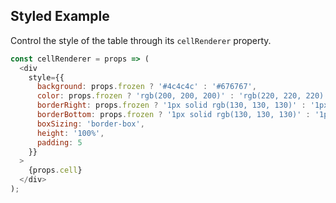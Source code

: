 ## Styled Example

Control the style of the table through its `cellRenderer` property.

```js
const cellRenderer = props => (
  <div 
    style={{
      background: props.frozen ? '#4c4c4c' : '#676767',
      color: props.frozen ? 'rgb(200, 200, 200)' : 'rgb(220, 220, 220)',
      borderRight: props.frozen ? '1px solid rgb(130, 130, 130)' : '1px solid rgb(150, 150, 150)',
      borderBottom: props.frozen ? '1px solid rgb(130, 130, 130)' : '1px solid rgb(150, 150, 150)',
      boxSizing: 'border-box',
      height: '100%',
      padding: 5
    }}
  >
    {props.cell}
  </div>
);
```
